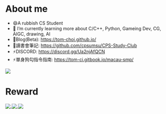 <!--
**tom-choi/tom-choi** is a ✨ _special_ ✨ repository because its `README.md` (this file) appears on your GitHub profile.

Here are some ideas to get you started:

- 🔭 I’m currently working on ...
- 🌱 I’m currently learning ...
- 👯 I’m looking to collaborate on ...
- 🤔 I’m looking for help with ...
- 💬 Ask me about ...
- 📫 How to reach me: ...
- 😄 Pronouns: ...
- ⚡ Fun fact: ...
-->

# About me #

- 😄A rubbish CS Student
- 🌱 I’m currently learning more about C/C++, Python, Gameing Dev, CG, AIGC, drawing, AI
- 🔭Blog(Beta): https://tom-choi.github.io/
- 🔭讀書會筆記: https://github.com/cpsumsu/CPS-Study-Club
- ⚡DISCORD: https://discord.gg/Ua2njAfQCN
- ⚡單身狗勾指令指南: https://tom-ci.gitbook.io/macau-smp/

![](https://cdn.discordapp.com/attachments/938087996392095774/1056552073954590811/4133.png)

# Reward #

<a href="https://github.com/ryo-ma/github-profile-trophy">
  <img align="center" src="https://github-profile-trophy.vercel.app/?username=tom-choi&theme=onedark" />
</a>

<a href="https://github.com/anuraghazra/github-readme-stats">
  <img align="center" src="https://github-readme-stats.vercel.app/api?username=tom-choi&count_private=true&theme=onedark" />
</a>

<a href="https://github.com/anuraghazra/github-readme-stats">
  <img align="center" src="https://github-readme-stats.vercel.app/api/top-langs/?username=tom-choi&layout=compact&theme=onedark&hide=jupyter%20notebook&langs_count=8" />
</a>
